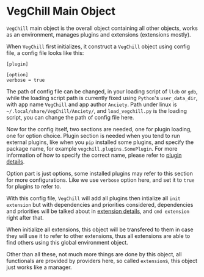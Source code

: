 # VegChill Main Object

`VegChill` main object is the overall object containing all other objects, works as an environment, manages plugins and extensions (extensions mostly).

When `VegChill` first initializes, it construct a `VegChill` object using config file, a config file looks like this:

```
[plugin]

[option]
verbose = true
```

The path of config file can be changed, in your loading script of `lldb` or `gdb`, while the loading script path is currently fixed using `Python`'s `user_data_dir`, with app name `VegChill` and app author `Anciety`. Path under linux is `~/.local/share/VegChill/Anciety/`, and `load_vegchill.py` is the loading script, you can change the path of config file here.

Now for the config itself, two sections are needed, one for plugin loading, one for option choice. Plugin section is needed when you tend to run external plugins, like when you `pip` installed some plugins, and specify the package name, for example `vegchill.plugins.SomePlugin`. For more information of how to specify the correct name, please refer to [plugin details](./plugin.md).

Option part is just options, some installed plugins may refer to this section for more configurations. Like we use `verbose` option here, and set it to `true` for plugins to refer to.

With this config file, `VegChill` will add all plugins then intialize all `init extension` but with dependencies and priorities considered, dependencies and priorities will be talked about in [extension details](./extension.md), and `cmd extension` right after that.

When initialize all extensions, this object will be transfered to them in case they will use it to refer to other extensions, thus all extensions are able to find others using this global environment object.

Other than all these, not much more things are done by this object, all functionals are provided by providers here, so called `extension`s, this object just works like a manager.
